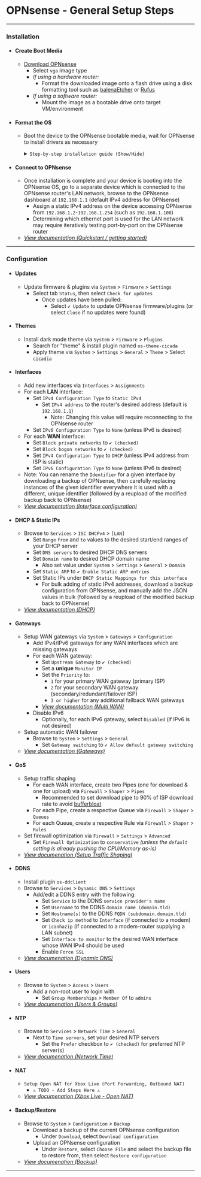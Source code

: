 <!-- https://github.com/mcavallo-git/Coding/blob/main/networking/opnsense-installation-configuration.md -->

# OPNsense - General Setup Steps

***
<!-- ------------------------------------------------------------ -->

### Installation

  - #### Create Boot Media
    - [Download OPNsense](https://opnsense.org/download/)
      - Select `vga` image type
      - *If using a hardware router:*
        - Format the downloaded image onto a flash drive using a disk formatting tool such as [balenaEtcher](https://etcher.balena.io/) or [Rufus](https://rufus.ie/downloads/)
      - *If using a software router:*
        - Mount the image as a bootable drive onto target VM/environment
  - #### Format the OS
    - Boot the device to the OPNsense bootable media, wait for OPNsense to install drivers as necessary
      <details><summary><code>Step-by-step installation guide (Show/Hide)</code></summary><p>

      >
      > *\*Allow OPNsense to automatically boot into the default selection at the initial top-level menu\**
      >
      > *\*Await the following line before pressing any keys:\**
      >
      > Press any key to start the manual interface assignment: `*Press Enter*`
      >
      > > Do you want to configure LAGGs now? `n`
      > >
      > > Do you want to configure VLANs now? `n`
      > >
      > > Enter the WAN interface name or ‘a’ for auto-detection: `*Type interface name*`
      > >
      > > Enter the LAN interface name or ‘a’ for auto-detection (or nothing if finished): `*Type interface name*`
      > >
      > > *\*Skip/Accept remaining interface options\**
      > >
      > > Configuring interfaces, firewall, GUI, etc…
      >
      > login:   `installer`
      > Password:   `opnsense`
      >
      > > Select `Continue with default keymap`
      > >
      > > Select `Install (UFS)`
      > >
      > > Select `[Disk to install OPNsense OS onto]`
      > >
      > > Select `yes` to accept default swap partition sizing
      > >
      > > Last chance! Are you sure you want to destroy the current contents of the following disks:
      > >
      > > > Select `YES`
      > >
      > > *\*Wait for OPNsense installer to finish\**
      >
      > Select `Root Password`
      >
      > > Type `[New Root Password]` twice
      >
      > Select `Complete Install`
      >
      > > Shell begins running shutdown commands to prepare for reboot
      > >
      > > Unplug/Remove install media as soon as screen goes black for reboot
      >
      > *\*Device should restart back into OPNsense OS (rolling shell logs as it starts its services)\**
      >

      </p></details>

  - #### Connect to OPNsense
    - Once installation is complete and your device is booting into the OPNsense OS, go to a separate device which is connected to the OPNsense router's LAN network, browse to the OPNsense dashboard at `192.168.1.1` (default IPv4 address for OPNsense)
      - Assign a static IPv4 address on the device accessing OPNsense from `192.168.1.2`-`192.168.1.254` (such as `192.168.1.100`)
      - Determining which ethernet port is used for the LAN network may require iteratively testing port-by-port on the OPNsense router
    - *[View documentation (Quickstart / getting started)](https://docs.opnsense.org/hardware/quickstart.html)*

***
<!-- ------------------------------------------------------------ -->

### Configuration

  - #### Updates
    - Update firmware & plugins via `System` > `Firmware` > `Settings`
      - Select tab `Status`, then select `Check for updates`
        - Once updates have been pulled:
          - Select `✔️ Update` to update OPNsense firmware/plugins (or select `Close` if no updates were found)

  - #### Themes
    - Install dark mode theme via  `System` > `Firmware` > `Plugins`
      - Search for "theme" & install plugin named `os-theme-cicada`
      - Apply theme via  `System` > `Settings` > `General` > `Theme` > Select `cicadia`

  - #### Interfaces
    - Add new interfaces via `Interfaces` > `Assignments`
    - For each **LAN** interface:
      - Set `IPv4 Configuration Type` to `Static IPv4`
        - Set `IPv4 address` to the router's desired address (default is `192.168.1.1`)
          - Note: Changing this value will require reconnecting to the OPNsense router
      - Set `IPv6 Configuration Type` to `None` (unless IPv6 is desired)
    - For each **WAN** interface:
      - Set `Block private networks` to `✔️ (checked)`
      - Set `Block bogon networks` to `✔️ (checked)`
      - Set `IPv4 Configuration Type` to `DHCP` (unless IPv4 address from ISP is static)
      - Set `IPv6 Configuration Type` to `None` (unless IPv6 is desired)
    - Note: You can rename the `Identifier` for a given interface by downloading a backup of OPNsense, then carefully replacing instances of the given identifier everywhere it is used with a different, unique identifier (followed by a reupload of the modified backup back to OPNsense)
    - *[View documentation (Interface configuration)](https://docs.opnsense.org/manual/interfaces.html)*

  - #### DHCP & Static IPs
    - Browse to `Services` > `ISC DHCPv4` > `[LAN]`
      - Set `Range` `from` and `to` values to the desired start/end ranges of your DHCP server
      - Set `DNS servers` to desired DHCP DNS servers
      - Set `Domain name` to desired DHCP domain name
        - Also set value under `System` > `Settings` > `General` > `Domain`
      - Set `Static ARP` to `✔️ Enable Static ARP entries`
      - Set Static IPs under `DHCP Static Mappings for this interface`
        - For bulk adding of static IPv4 addresses, download a backup configuration from OPNsense, and manually add the JSON values in bulk (followed by a reupload of the modified backup back to OPNsense)
    - *[View documentation (DHCP)](https://docs.opnsense.org/manual/dhcp.html)*

  - #### Gateways
    - Setup WAN gateways via `System` > `Gateways` > `Configuration`
      - Add IPv4/IPv6 gateways for any WAN interfaces which are missing gateways
      - For each WAN gateway:
        - Set `Upstream Gateway` to `✔️ (checked)`
        - Set a **unique** `Monitor IP`
        - Set the `Priority` to:
          -  `1` for your primary WAN gateway (primary ISP)
          -  `2` for your secondary WAN gateway (secondary/redundant/failover ISP)
          -  `3 or higher` for any additional fallback WAN gateways
        - *[View documentation (Multi WAN)](https://docs.opnsense.org/manual/how-tos/multiwan.html)*
      - Disable IPv6
        - Optionally, for each IPv6 gateway, select `Disabled` (if IPv6 is not desired)
    - Setup automatic WAN failover
      - Browse to `System` > `Settings` > `General`
        - Set `Gateway switching` to `✔️ Allow default gateway switching`
    - *[View documentation (Gateways)](https://docs.opnsense.org/manual/gateways.html)*

  - #### QoS
    - Setup traffic shaping
      - For each WAN interface, create two Pipes (one for download & one for upload) via `Firewall` > `Shaper` > `Pipes`
        - Recommended to set download pipe to 90% of ISP download rate to avoid [bufferbloat](https://www.waveform.com/tools/bufferbloat)
      - For each Pipe, create a respective Queue via  `Firewall` > `Shaper` > `Queues`
      - For each Queue, create a respective Rule via  `Firewall` > `Shaper` > `Rules`
    - Set firewall optimization via `Firewall` > `Settings` > `Advanced`
      - Set `Firewall Optimization` to `conservative` *(unless the `default` setting is already pushing the CPU/Memory as-is)*
    - *[View documenation (Setup Traffic Shaping)](https://docs.opnsense.org/manual/how-tos/shaper.html)*

  - #### DDNS
    - Install plugin `os-ddclient`
    - Browse to `Services` > `Dynamic DNS` > `Settings`
      - Add/edit a DDNS entry with the following:
        - Set `Service` to the DDNS `service provider's name`
        - Set `Username` to the DDNS `domain name (domain.tld)`
        - Set `Hostname(s)` to the DDNS `FQDN (subdomain.domain.tld)`
        - Set `Check ip method` to `Interface` (if connected to a modem) or `icanhazip` (if connected to a modem-router supplying a LAN subnet)
        - Set `Interface to monitor` to the desired WAN interface whose WAN IPv4 should be used
        - Enable `Force SSL`
    - *[View documenation (Dynamic DNS)](https://docs.opnsense.org/manual/dynamic_dns.html)*

  - #### Users
    - Browse to `System` > `Access` > `Users`
      - Add a non-root user to login with
        - Set `Group Memberships` > `Member Of` to `admins`
    - *[View documenation (Users & Groups)](https://docs.opnsense.org/manual/how-tos/user-local.html)*

  - #### NTP
    - Browse to `Services` > `Network Time` > `General`
      - Next to `Time servers`, set your desired NTP servers
        - Set the `Prefer` checkbox to `✔️ (checked)` for preferred NTP server(s)
    - *[View documenation (Network Time)](https://docs.opnsense.org/manual/ntpd.html)*

  - #### NAT
    - `Setup Open NAT for Xbox Live (Port Forwarding, Outbound NAT)`
      - `⚠️ TODO - Add Steps Here ⚠️`
    - *[View documenation (Xbox Live - Open NAT)](https://niallbest.com/achieve-full-open-nat-with-port-forwarding-for-xbox-live-via-opnsense/)*

  - #### Backup/Restore
    - Browse to `System` > `Configuration` > `Backup`
      - Download a backup of the current OPNsense configuration
        - Under `Download`, select `Download configuration`
      - Upload an OPNsense configuration
        - Under `Restore`, select `Choose File` and select the backup file to restore from, then select `Restore configuration`
    - *[View documenation (Backup)](https://docs.opnsense.org/manual/backups.html)*

***
<!-- ------------------------------------------------------------ -->
